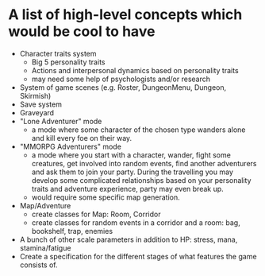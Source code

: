 # A list of high-level concepts which would be cool to have

* Character traits system
  * Big 5 personality traits
  * Actions and interpersonal dynamics based on personality traits
  * may need some help of psychologists and/or research
* System of game scenes (e.g. Roster, DungeonMenu, Dungeon, Skirmish)
* Save system
* Graveyard
* "Lone Adventurer" mode
  * a mode where some character of the chosen type wanders alone and kill every foe on their way.
* "MMORPG Adventurers" mode
  * a mode where you start with a character, wander, fight some creatures,
    get involved into random events, find another adventurers and ask them to join your party.
    During the travelling you may develop some complicated relationships based on your personality traits
    and adventure experience, party may even break up.
  * would require some specific map generation.
* Map/Adventure
  * create classes for Map: Room, Corridor
  * create classes for random events in a corridor and a room: bag, bookshelf, trap, enemies
* A bunch of other scale parameters in addition to HP: stress, mana, stamina/fatigue
* Create a specification for the different stages of what features the game consists of.
